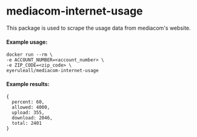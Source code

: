 # mediacom-internet-usage

This package is used to scrape the usage data from mediacom's website.

#### Example usage:

```
docker run --rm \
-e ACCOUNT_NUMBER=<account_number> \
-e ZIP_CODE=<zip_code> \
eyeruleall/mediacom-internet-usage
```

#### Example results:

```
{
  percent: 60,
  allowed: 4000,
  upload: 355,
  download: 2046,
  total: 2401
}
```
